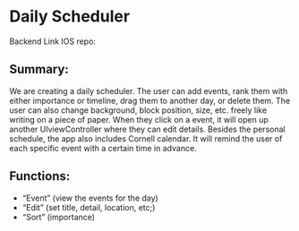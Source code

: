 # Daily Scheduler
Backend
Link IOS repo: 

## Summary: 
We are creating a daily scheduler. The user can add events, rank them with either importance or timeline, drag them to another day, or delete them. The user can also change background, block position, size, etc. freely like writing on a piece of paper. When they click on a event, it will open up another UIviewController where they can edit details. Besides the personal schedule, the app also includes Cornell calendar. It will remind the user of each specific event with a certain time in advance.

## Functions:
- “Event”  (view the events for the day)
- “Edit”  (set title, detail, location, etc;)
- “Sort”  (importance)


